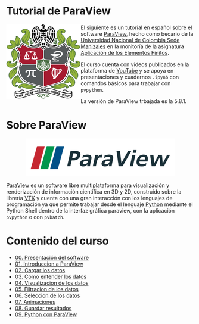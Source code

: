 # Tutorial de ParaView

<p align="center">
 <img align="left" width="200" height="200" src="figs/Universidad_nacional_de_colombia_escudo.svg">
</p>

El siguiente es un tutorial en español sobre el software [ParaView](https://www.paraview.org/), hecho como becario de la [Universidad Nacional de Colombia Sede Manizales](https://www.manizales.unal.edu.co/) en la monitoría de la asignatura [Aplicación de los Elementos Finitos](https://github.com/diegoandresalvarez/elementosfinitos). 

El curso cuenta con videos publicados en la plataforma de [YouTube](https://www.youtube.com/playlist?list=PLFB8R5rtkrDoJWhLYrmrPbKHzdbmpts3c) y se apoya en presentaciones y cuadernos ```.ipynb``` con comandos básicos para trabajar con ```pvpython```.

La versión de ParaView trbajada es la 5.8.1.

# Sobre ParaView

<p align="center">
 <img width="400" height="100" src="figs/ParaView_logo.png">
</p>

[ParaView](https://www.paraview.org/) es un software libre multiplataforma para visualización y renderización de información científica en 3D y 2D, construido sobre la librería [VTK](https://vtk.org/about/) y cuenta con una gran interacción con los lenguajes de programación ya que permite trabajar desde el lenguaje [Python](https://www.python.org/) mediante el Python Shell dentro de la interfaz gráfica paraview, con la aplicación ```pvpython``` o con ```pvbatch```.

# Contenido del curso

* [00. Presentación del software](00_Presentacion_del_software)
* [01. Introduccion a ParaView](01_Introduccion_a_ParaView)
* [02. Cargar los datos](02_Cargar_los_datos)
* [03. Como entender los datos](03_Como_entender_los_datos)
* [04. Visualizacion de los datos](04_Visualizacion_de_los_datos)
* [05. Filtracion de los datos](05_Filtracion_de_los_datos)
* [06. Seleccion de los datos](06_Seleccion_de_los_datos)
* [07. Animaciones](07_Animaciones)
* [08. Guardar resultados](08_Guardar_resultados)
* [09. Python con ParaView](09_Python_con_ParaView)